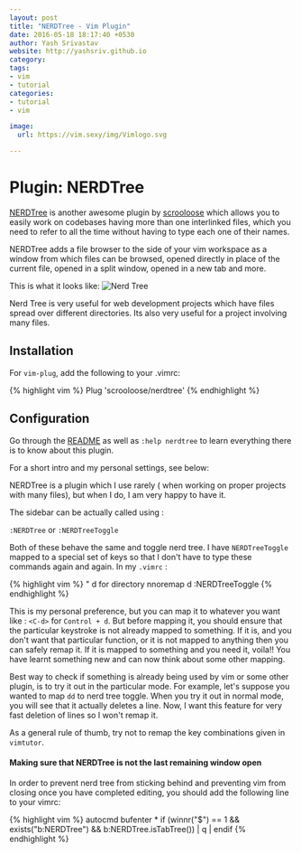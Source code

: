 ```yaml
---
layout: post
title: "NERDTree - Vim Plugin"
date: 2016-05-18 18:17:40 +0530
author: Yash Srivastav
website: http://yashsriv.github.io
category: 
tags: 
- vim
- tutorial
categories:
- tutorial
- vim

image:
  url: https://vim.sexy/img/Vimlogo.svg

---
```


# Plugin: NERDTree

[NERDTree](https://github.com/scrooloose/nerdTree) is another awesome plugin
by [scrooloose](https://github.com/scrooloose) which allows you to easily work on codebases having more than
one interlinked files, which you need to refer to all the time without having
to type each one of their names.

NERDTree adds a file browser to the side of your vim workspace as a window
from which files can be browsed, opened directly in place of the current file,
opened in a split window, opened in a new tab and more.

This is what it looks like:
![Nerd Tree](http://i.imgur.com/V60PbyQ.png)

Nerd Tree is very useful for web development projects which have files spread
over different directories. Its also very useful for a project involving many
files.

## Installation

For `vim-plug`, add the following to your .vimrc:

{% highlight vim %}
Plug 'scrooloose/nerdtree'
{% endhighlight %}

## Configuration

Go through the [README](https://github.com/scrooloose/nerdtree/blob/master/README.markdown)
as well as `:help nerdtree` to learn everything there is to know about this plugin.

For a short intro and my personal settings, see below:

NERDTree is a plugin which I use rarely ( when working on proper projects with many files),
but when I do, I am very happy to have it.

The sidebar can be actually called using :

`:NERDTree` or `:NERDTreeToggle`

Both of these behave the same and toggle nerd tree. I have `NERDTreeToggle` mapped to a
special set of keys so that I don't have to type these commands again and again. In my
`.vimrc` :

{% highlight vim %}
" d for directory
nnoremap <leader><leader>d :NERDTreeToggle<CR>
{% endhighlight %}

This is my personal preference, but you can map it to whatever you want like : `<C-d>`
for `Control + d`. But before mapping it, you should ensure that the particular keystroke
is not already mapped to something. If it is, and you don't want that particular function,
or it is not mapped to anything then you can safely remap it. If it is mapped to something
and you need it, voila!! You have learnt something new and can now think about some other mapping.

Best way to check if something is already being used by vim or some other plugin, is to try it out
in the particular mode. For example, let's suppose you wanted to map `dd` to nerd tree toggle. When
you try it out in normal mode, you will see that it actually deletes a line. Now, I want this feature
for very fast deletion of lines so I won't remap it.

As a general rule of thumb, try not to remap the key combinations given in `vimtutor`.

#### Making sure that NERDTree is not the last remaining window open

In order to prevent nerd tree from sticking behind and preventing vim from closing once you have
completed editing, you should add the following line to your vimrc:

{% highlight vim %}
autocmd bufenter * if (winnr("$") == 1 && exists("b:NERDTree") && b:NERDTree.isTabTree()) | q | endif
{% endhighlight %}
